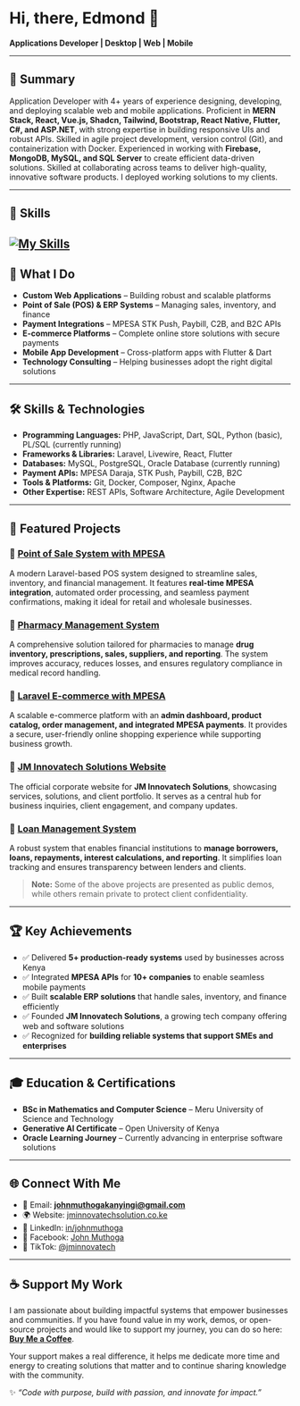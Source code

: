 # Hi, there, Edmond 👋  

**Applications Developer | Desktop | Web | Mobile** 


---

## 🌟 Summary
Application Developer with 4+ years of experience designing, developing, and deploying scalable web and mobile applications. 
Proficient in **MERN Stack, React, Vue.js, Shadcn, Tailwind, Bootstrap, React Native, Flutter, C#, and ASP.NET**, with strong expertise 
in building responsive UIs and robust APIs. Skilled in agile project development, version control (Git), and 
containerization with Docker. Experienced in working with **Firebase, MongoDB, MySQL, and SQL Server** to create 
efficient data-driven solutions. Skilled at collaborating across teams to deliver high-quality, innovative software products.
I deployed working solutions to my clients.

---
## 🧰 Skills
[![My Skills](https://skillicons.dev/icons?i=aws,gcp,azure,react,vue,flutter&perline=3)](https://skillicons.dev)
---

## 💼 What I Do
- **Custom Web Applications** – Building robust and scalable platforms  
- **Point of Sale (POS) & ERP Systems** – Managing sales, inventory, and finance  
- **Payment Integrations** – MPESA STK Push, Paybill, C2B, and B2C APIs  
- **E-commerce Platforms** – Complete online store solutions with secure payments  
- **Mobile App Development** – Cross-platform apps with Flutter & Dart  
- **Technology Consulting** – Helping businesses adopt the right digital solutions  

---

## 🛠 Skills & Technologies
- **Programming Languages:** PHP, JavaScript, Dart, SQL, Python (basic), PL/SQL (currently running)  
- **Frameworks & Libraries:** Laravel, Livewire, React, Flutter  
- **Databases:** MySQL, PostgreSQL, Oracle Database (currently running)  
- **Payment APIs:** MPESA Daraja, STK Push, Paybill, C2B, B2C  
- **Tools & Platforms:** Git, Docker, Composer, Nginx, Apache  
- **Other Expertise:**  REST APIs, Software Architecture, Agile Development  

---

## 📌 Featured Projects

### 🔹 [Point of Sale System with MPESA](https://pos.jminnovatechsolution.co.ke)

A modern Laravel-based POS system designed to streamline sales, inventory, and financial management. It features **real-time MPESA integration**, automated order processing, and seamless payment confirmations, making it ideal for retail and wholesale businesses.

### 🔹 [Pharmacy Management System](https://github.com/Jmuthoga/Phamarcy_management_system)

A comprehensive solution tailored for pharmacies to manage **drug inventory, prescriptions, sales, suppliers, and reporting**. The system improves accuracy, reduces losses, and ensures regulatory compliance in medical record handling.

### 🔹 [Laravel E-commerce with MPESA](https://github.com/Jmuthoga/laravel-ecommerce-mpesa)

A scalable e-commerce platform with an **admin dashboard, product catalog, order management, and integrated MPESA payments**. It provides a secure, user-friendly online shopping experience while supporting business growth.

### 🔹 [JM Innovatech Solutions Website](https://jminnovatechsolution.co.ke)

The official corporate website for **JM Innovatech Solutions**, showcasing services, solutions, and client portfolio. It serves as a central hub for business inquiries, client engagement, and company updates.

### 🔹 [Loan Management System](http://loan.jminnovatechsolution.co.ke)

A robust system that enables financial institutions to **manage borrowers, loans, repayments, interest calculations, and reporting**. It simplifies loan tracking and ensures transparency between lenders and clients.

> **Note:** Some of the above projects are presented as public demos, while others remain private to protect client confidentiality.

---

## 🏆 Key Achievements
- ✅ Delivered **5+ production-ready systems** used by businesses across Kenya  
- ✅ Integrated **MPESA APIs** for **10+ companies** to enable seamless mobile payments  
- ✅ Built **scalable ERP solutions** that handle sales, inventory, and finance efficiently  
- ✅ Founded **JM Innovatech Solutions**, a growing tech company offering web and software solutions  
- ✅ Recognized for **building reliable systems that support SMEs and enterprises**  

---

## 🎓 Education & Certifications
- **BSc in Mathematics and Computer Science** – Meru University of Science and Technology  
- **Generative AI Certificate** – Open University of Kenya  
- **Oracle Learning Journey** – Currently advancing in enterprise software solutions  

---

## 🌐 Connect With Me
- 📧 Email: **johnmuthogakanyingi@gmail.com**  
- 🌍 Website: [jminnovatechsolution.co.ke](https://jminnovatechsolution.co.ke)  
- 💼 LinkedIn: [in/johnmuthoga](https://www.linkedin.com/in/johnmuthoga)  
- 📘 Facebook: [John Muthoga](https://web.facebook.com/profile.php?id=100063289765677)  
- 🎵 TikTok: [@jminnovatech](https://www.tiktok.com/@jminnovatech)  
---

## ☕ Support My Work

I am passionate about building impactful systems that empower businesses and communities. If you have found value in my work, demos, or open-source projects and would like to support my journey, you can do so here: [**Buy Me a Coffee**](https://buymeacoffee.com/johnmuthogk).

Your support makes a real difference, it helps me dedicate more time and energy to creating solutions that matter and to continue sharing knowledge with the community.


✨ _“Code with purpose, build with passion, and innovate for impact.”_
